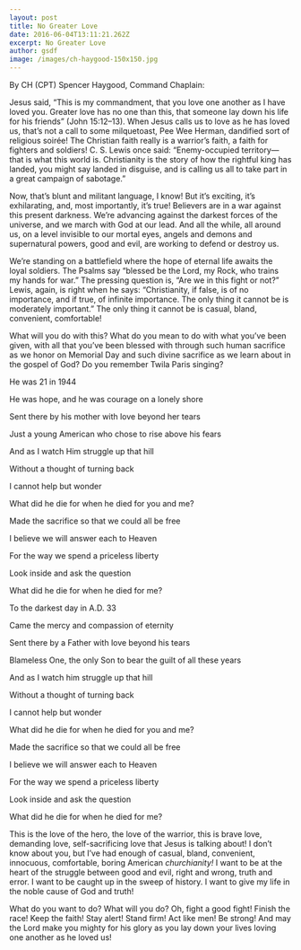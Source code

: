 ```yaml
---
layout: post
title: No Greater Love
date: 2016-06-04T13:11:21.262Z
excerpt: No Greater Love
author: gsdf
image: /images/ch-haygood-150x150.jpg
---
```

By CH (CPT) Spencer Haygood, Command Chaplain:

Jesus said, “This is my commandment, that you love one another as I have loved you. Greater love has no one than this, that someone lay down his life for his friends” (John 15:12–13). When Jesus calls us to love as he has loved us, that’s not a call to some milquetoast, Pee Wee Herman, dandified sort of religious soirée! The Christian faith really is a warrior’s faith, a faith for fighters and soldiers! C. S. Lewis once said: “Enemy-occupied territory—that is what this world is. Christianity is the story of how the rightful king has landed, you might say landed in disguise, and is calling us all to take part in a great campaign of sabotage.”

Now, that’s blunt and militant language, I know! But it’s exciting, it’s exhilarating, and, most importantly, it’s true! Believers are in a war against this present darkness. We’re advancing against the darkest forces of the universe, and we march with God at our lead. And all the while, all around us, on a level invisible to our mortal eyes, angels and demons and supernatural powers, good and evil, are working to defend or destroy us.

We’re standing on a battlefield where the hope of eternal life awaits the loyal soldiers. The Psalms say “blessed be the Lord, my Rock, who trains my hands for war.” The pressing question is, “Are we in this fight or not?” Lewis, again, is right when he says: “Christianity, if false, is of no importance, and if true, of infinite importance. The only thing it cannot be is moderately important.” The only thing it cannot be is casual, bland, convenient, comfortable!

What will you do with this? What do you mean to do with what you’ve been given, with all that you’ve been blessed with through such human sacrifice as we honor on Memorial Day and such divine sacrifice as we learn about in the gospel of God? Do you remember Twila Paris singing?

He was 21 in 1944

He was hope, and he was courage on a lonely shore

Sent there by his mother with love beyond her tears

Just a young American who chose to rise above his fears

And as I watch Him struggle up that hill

Without a thought of turning back

I cannot help but wonder

What did he die for when he died for you and me?

Made the sacrifice so that we could all be free

I believe we will answer each to Heaven

For the way we spend a priceless liberty

Look inside and ask the question

What did he die for when he died for me?

To the darkest day in A.D. 33

Came the mercy and compassion of eternity

Sent there by a Father with love beyond his tears

Blameless One, the only Son to bear the guilt of all these years

And as I watch him struggle up that hill

Without a thought of turning back

I cannot help but wonder

What did he die for when he died for you and me?

Made the sacrifice so that we could all be free

I believe we will answer each to Heaven

For the way we spend a priceless liberty

Look inside and ask the question

What did he die for when he died for me?

This is the love of the hero, the love of the warrior, this is brave love, demanding love, self-sacrificing love that Jesus is talking about! I don’t know about you, but I’ve had enough of casual, bland, convenient, innocuous, comfortable, boring American _churchianity!_ I want to be at the heart of the struggle between good and evil, right and wrong, truth and error. I want to be caught up in the sweep of history. I want to give my life in the noble cause of God and truth!

What do you want to do? What will you do? Oh, fight a good fight! Finish the race! Keep the faith! Stay alert! Stand firm! Act like men! Be strong! And may the Lord make you mighty for his glory as you lay down your lives loving one another as he loved us!
